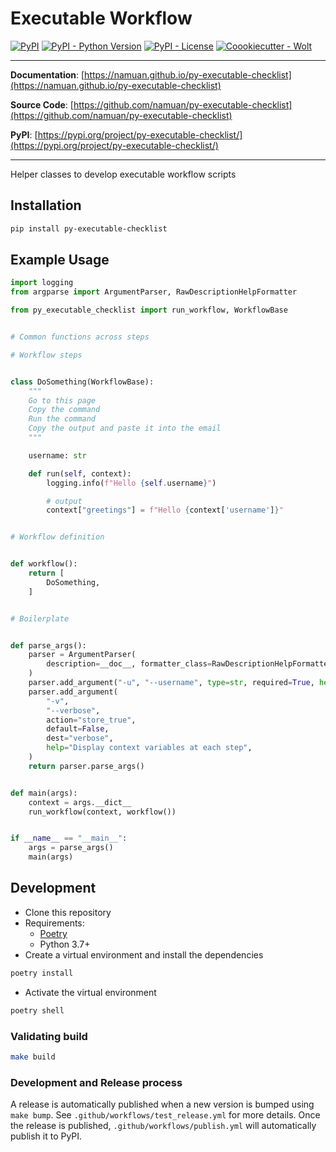 # Executable Workflow

[![PyPI](https://img.shields.io/pypi/v/py-executable-checklist?style=flat-square)](https://pypi.python.org/pypi/py-executable-checklist/)
[![PyPI - Python Version](https://img.shields.io/pypi/pyversions/py-executable-checklist?style=flat-square)](https://pypi.python.org/pypi/py-executable-checklist/)
[![PyPI - License](https://img.shields.io/pypi/l/py-executable-checklist?style=flat-square)](https://pypi.python.org/pypi/py-executable-checklist/)
[![Coookiecutter - Wolt](https://img.shields.io/badge/cookiecutter-Wolt-00c2e8?style=flat-square&logo=cookiecutter&logoColor=D4AA00&link=https://github.com/woltapp/wolt-python-package-cookiecutter)](https://github.com/woltapp/wolt-python-package-cookiecutter)


---

**Documentation**: [https://namuan.github.io/py-executable-checklist](https://namuan.github.io/py-executable-checklist)

**Source Code**: [https://github.com/namuan/py-executable-checklist](https://github.com/namuan/py-executable-checklist)

**PyPI**: [https://pypi.org/project/py-executable-checklist/](https://pypi.org/project/py-executable-checklist/)

---

Helper classes to develop executable workflow scripts

## Installation

```sh
pip install py-executable-checklist
```

## Example Usage

```python
import logging
from argparse import ArgumentParser, RawDescriptionHelpFormatter

from py_executable_checklist import run_workflow, WorkflowBase


# Common functions across steps

# Workflow steps


class DoSomething(WorkflowBase):
    """
    Go to this page
    Copy the command
    Run the command
    Copy the output and paste it into the email
    """

    username: str

    def run(self, context):
        logging.info(f"Hello {self.username}")

        # output
        context["greetings"] = f"Hello {context['username']}"


# Workflow definition


def workflow():
    return [
        DoSomething,
    ]


# Boilerplate


def parse_args():
    parser = ArgumentParser(
        description=__doc__, formatter_class=RawDescriptionHelpFormatter
    )
    parser.add_argument("-u", "--username", type=str, required=True, help="User name")
    parser.add_argument(
        "-v",
        "--verbose",
        action="store_true",
        default=False,
        dest="verbose",
        help="Display context variables at each step",
    )
    return parser.parse_args()


def main(args):
    context = args.__dict__
    run_workflow(context, workflow())


if __name__ == "__main__":
    args = parse_args()
    main(args)
```

## Development

* Clone this repository
* Requirements:
  * [Poetry](https://python-poetry.org/)
  * Python 3.7+
* Create a virtual environment and install the dependencies

```sh
poetry install
```

* Activate the virtual environment

```sh
poetry shell
```

### Validating build

```sh
make build
```

### Development and Release process

A release is automatically published when a new version is bumped using `make bump`.
See `.github/workflows/test_release.yml` for more details.
Once the release is published, `.github/workflows/publish.yml` will automatically publish it to PyPI.
